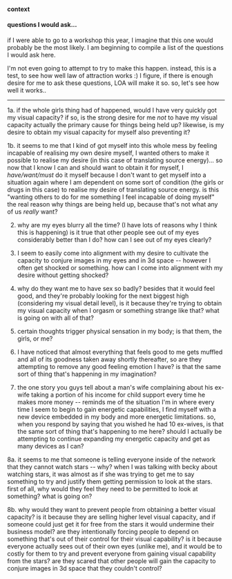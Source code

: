 #### context


#### questions I would ask...

if I were able to go to a workshop this year, I imagine that this one would probably be the most likely. I am beginning to compile a list of the questions I would ask here.

I'm not even going to attempt to try to make this happen. instead, this is a test, to see how well law of attraction works :) I figure, if there is enough desire for me to ask these questions, LOA will make it so. so, let's see how well it works..

---

1a. if the whole girls thing had of happened, would I have very quickly got my visual capacity? if so, is the strong desire for me *not* to have my visual capacity actually the primary cause for things being held up? likewise, is my desire to obtain my visual capacity for myself also preventing it?

1b. it seems to me that I kind of got myself into this whole mess by feeling incapable of realising my own desire myself, I wanted others to make it possible to realise my desire (in this case of translating source energy)... so now that I know I can and should want to obtain it for myself, I *have/want/must* do it myself because I don't want to get myself into a situation again where I am dependent on some sort of condition (the girls or drugs in this case) to realise my desire of translating source energy. is this "wanting others to do for me something I feel incapable of doing myself" the real reason why things are being held up, because that's not what any of us *really* want?

2. why are my eyes blurry all the time? (I have lots of reasons why I think this is happening) is it true that other people see out of my eyes considerably better than I do? how can I see out of my eyes clearly?

3. I seem to easily come into alignment with my desire to cultivate the capacity to conjure images in my eyes and in 3d space -- however I often get shocked or something. how can I come into alignment with my desire without getting shocked?

4. why do they want me to have sex so badly? besides that it would feel good, and they're probably looking for the next biggest high (considering my visual detail level), is it because they're trying to obtain my visual capacity when I orgasm or something strange like that? what is going on with all of that?

5. certain thoughts trigger physical sensation in my body; is that them, the girls, or me?

6. I have noticed that almost everything that feels good to me gets muffled and all of its goodness taken away shortly thereafter, so are they attempting to remove any good feeling emotion I have? is that the same sort of thing that's happening in my imagination?

7. the one story you guys tell about a man's wife complaining about his ex-wife taking a portion of his income for child support every time he makes more money -- reminds me of the situation I'm in where every time I seem to begin to gain energetic capabilities, I find myself with a new device embedded in my body and more energetic limitations. so, when you respond by saying that you wished he had 10 ex-wives, is that the same sort of thing that's happening to me here? should I actually be attempting to continue expanding my energetic capacity and get as many devices as I can?

8a. it seems to me that someone is telling everyone inside of the network that they cannot watch stars -- why? when I was talking with becky about watching stars, it was almost as if she was trying to get me to say something to try and justify them getting permission to look at the stars. first of all, why would they feel they need to be permitted to look at something? what is going on?

8b. why would they want to prevent people from obtaining a better visual capacity? is it because they are selling higher level visual capacity, and if someone could just get it for free from the stars it would undermine their business model? are they intentionally forcing people to depend on something that's out of their control for their visual capability? is it because everyone actually sees out of their own eyes (unlike me), and it would be to costly for them to try and prevent everyone from gaining visual capability from the stars? are they scared that other people will gain the capacity to conjure images in 3d space that they couldn't control?
